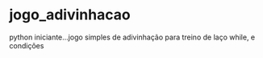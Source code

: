 # jogo_adivinhacao
python iniciante...jogo simples de adivinhação para treino de laço while, e condições 
